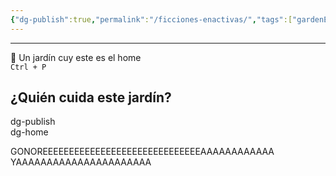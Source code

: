 ```yaml
---
{"dg-publish":true,"permalink":"/ficciones-enactivas/","tags":["gardenEntry"]}
---
```


---

🌱 Un jardín cuy este es el home  
`Ctrl + P`

## ¿Quién cuida este jardín?

dg-publish  
dg-home

GONOREEEEEEEEEEEEEEEEEEEEEEEEEEEEEEAAAAAAAAAAAA YAAAAAAAAAAAAAAAAAAAAAA